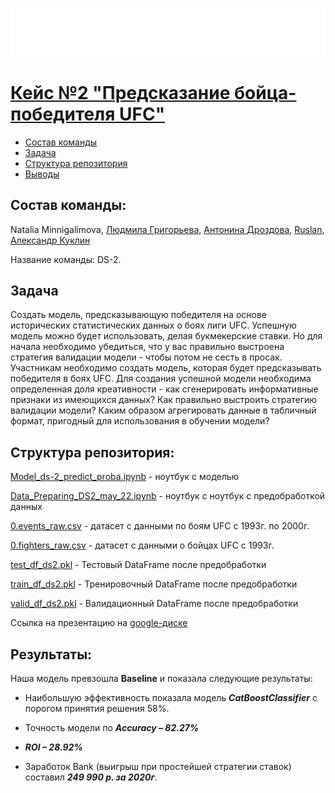 ![Title PNG "Hackathon"](Hackathon.svg)

# [Кейс №2 "Предсказание бойца-победителя UFC"](https://new.skillfactory.ru/hackaton)

<!-- vim-markdown-toc Redcarpet -->

* [Состав команды](#состав-команды)
* [Задача](#задача)
* [Структура репозитория](#структура-репозитория)
* [Выводы](#выводы)

<!-- vim-markdown-toc Redcarpet -->

## Состав команды: 
Natalia Minnigalimova, [Людмила Григорьева](https://github.com/LudmilaGR), [Антонина Дроздова](https://github.com/DAntonina), [Ruslan](https://github.com/RuslanAvtobot), [Александр Куклин](https://github.com/susuber)

Название команды: DS-2.

## Задача

Создать модель, предсказывающую победителя на основе исторических статистических данных о боях лиги UFC. Успешную модель можно будет использовать, делая букмекерские ставки. Но для начала необходимо убедиться, что у вас правильно выстроена стратегия валидации модели - чтобы потом не сесть в просак.
Участникам необходимо создать модель, которая будет предсказывать победителя в боях UFC. Для создания успешной модели необходима определенная доля креативности - как сгенерировать информативные признаки из имеющихся данных? Как правильно выстроить стратегию валидации модели? Каким образом агрегировать данные в табличный формат, пригодный для использования в обучении модели?

## Структура репозитория:

[Model_ds-2_predict_proba.ipynb](Model_ds-2_predict_proba.ipynb) - ноутбук с моделью

[Data_Preparing_DS2_may_22.ipynb](Data_Preparing_DS2_may_22.ipynb) - ноутбук с ноутбук с предобработкой данных

[0.events_raw.csv](data/0.events_raw.csv) - датасет с данными по боям UFC с 1993г. по 2000г.

[0.fighters_raw.csv](data/0.fighters_raw.csv) - датасет с данными о бойцах UFC с 1993г.

[test_df_ds2.pkl](data/test_df_ds2.pkl) - Тестовый DataFrame после предобработки

[train_df_ds2.pkl](data/train_df_ds2.pkl) - Тренировочный DataFrame после предобработки

[valid_df_ds2.pkl](data/valid_df_ds2.pkl) - Валидационный DataFrame после предобработки

Ссылка на презентацию на [google-диске](https://docs.google.com/presentation/d/1EvoNOEgZnpv0wITmZMXMN7Q2xAJq2Q4dAghddP--Kq8/edit?usp=sharing)
## Результаты:

Наша модель превзошла **Baseline** и показала следующие результаты:

* Наибольшую эффективность показала модель ***CatВoostClassifier*** с порогом принятия решения 58%.

* Точность модели по ***Accuracy – 82.27%***

* ***ROI – 28.92%***

* Заработок Bank (выигрыш при простейшей стратегии ставок) составил ***249 990 р. за 2020г***.

